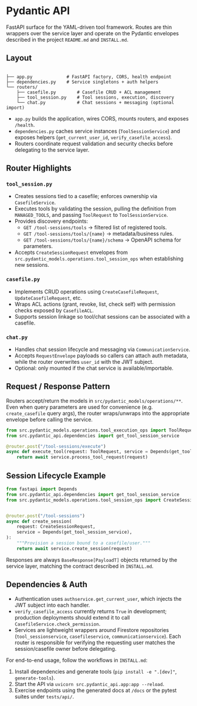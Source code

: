 # Pydantic API

FastAPI surface for the YAML-driven tool framework. Routes are thin wrappers over the service layer and operate on the Pydantic envelopes described in the project `README.md` and `INSTALL.md`.

## Layout

```

├── app.py             # FastAPI factory, CORS, health endpoint
├── dependencies.py    # Service singletons + auth helpers
└── routers/
    ├── casefile.py        # Casefile CRUD + ACL management
    ├── tool_session.py    # Tool sessions, execution, discovery
    └── chat.py            # Chat sessions + messaging (optional import)
```

- `app.py` builds the application, wires CORS, mounts routers, and exposes `/health`.
- `dependencies.py` caches service instances (`ToolSessionService`) and exposes helpers (`get_current_user_id`, `verify_casefile_access`).
- Routers coordinate request validation and security checks before delegating to the service layer.

## Router Highlights

### `tool_session.py`
- Creates sessions tied to a casefile; enforces ownership via `CasefileService`.
- Executes tools by validating the session, pulling the definition from `MANAGED_TOOLS`, and passing `ToolRequest` to `ToolSessionService`.
- Provides discovery endpoints:
  - `GET /tool-sessions/tools` → filtered list of registered tools.
  - `GET /tool-sessions/tools/{name}` → metadata/business rules.
  - `GET /tool-sessions/tools/{name}/schema` → OpenAPI schema for parameters.
- Accepts `CreateSessionRequest` envelopes from `src.pydantic_models.operations.tool_session_ops` when establishing new sessions.

### `casefile.py`
- Implements CRUD operations using `CreateCasefileRequest`, `UpdateCasefileRequest`, etc.
- Wraps ACL actions (grant, revoke, list, check self) with permission checks exposed by `CasefileACL`.
- Supports session linkage so tool/chat sessions can be associated with a casefile.

### `chat.py`
- Handles chat session lifecycle and messaging via `CommunicationService`.
- Accepts `RequestEnvelope` payloads so callers can attach auth metadata, while the router overwrites `user_id` with the JWT subject.
- Optional: only mounted if the chat service is available/importable.

## Request / Response Pattern

Routers accept/return the models in `src/pydantic_models/operations/**`. Even when query parameters are used for convenience (e.g. `create_casefile` query args), the router wraps/unwraps into the appropriate envelope before calling the service.

```python
from src.pydantic_models.operations.tool_execution_ops import ToolRequest
from src.pydantic_api.dependencies import get_tool_session_service

@router.post("/tool-sessions/execute")
async def execute_tool(request: ToolRequest, service = Depends(get_tool_session_service)):
    return await service.process_tool_request(request)
```

## Session Lifecycle Example

```python
from fastapi import Depends
from src.pydantic_api.dependencies import get_tool_session_service
from src.pydantic_models.operations.tool_session_ops import CreateSessionRequest


@router.post("/tool-sessions")
async def create_session(
    request: CreateSessionRequest,
    service = Depends(get_tool_session_service),
):
    """Provision a session bound to a casefile/user."""
    return await service.create_session(request)
```

Responses are always `BaseResponse[PayloadT]` objects returned by the service layer, matching the contract described in `INSTALL.md`.

## Dependencies & Auth

- Authentication uses `authservice.get_current_user`, which injects the JWT subject into each handler.
- `verify_casefile_access` currently returns `True` in development; production deployments should extend it to call `CasefileService.check_permission`.
- Services are lightweight wrappers around Firestore repositories (`tool_sessionservice`, `casefileservice`, `communicationservice`). Each router is responsible for verifying the requesting user matches the session/casefile owner before delegating.

For end-to-end usage, follow the workflows in `INSTALL.md`:
1. Install dependencies and generate tools (`pip install -e ".[dev]"`, `generate-tools`).
2. Start the API via `uvicorn src.pydantic_api.app:app --reload`.
3. Exercise endpoints using the generated docs at `/docs` or the pytest suites under `tests/api/`.
